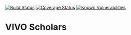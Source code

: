 [![Build Status](https://travis-ci.org/TAMULib/Scholars.svg?branch=master)](https://travis-ci.org/TAMULib/Scholars)
[![Coverage Status](https://coveralls.io/repos/github/TAMULib/Scholars/badge.svg)](https://coveralls.io/github/TAMULib/Scholars)
[![Known Vulnerabilities](https://snyk.io/test/github/TAMULib/Scholars/badge.svg)](https://snyk.io/test/github/TAMULib/Scholars)

# VIVO Scholars